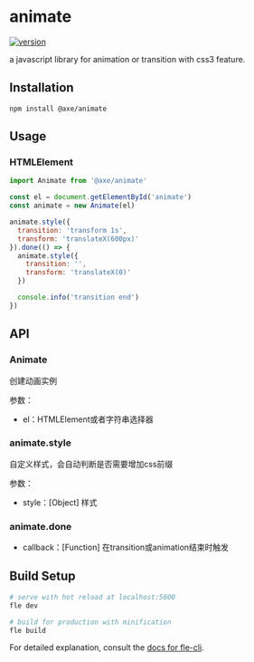 # animate

[![version](https://img.shields.io/npm/v/@axe/animate.svg)](https://www.npmjs.org/package/@axe/animate)

a javascript library for animation or transition with css3 feature.

## Installation

```console
npm install @axe/animate
```

## Usage

### HTMLElement

```js
import Animate from '@axe/animate'

const el = document.getElementById('animate')
const animate = new Animate(el)

animate.style({
  transition: 'transform 1s',
  transform: 'translateX(600px)'
}).done(() => {
  animate.style({
    transition: '',
    transform: 'translateX(0)'
  })

  console.info('transition end')
})
```

## API

### Animate

创建动画实例

参数：

* el：HTMLElement或者字符串选择器

### animate.style

自定义样式，会自动判断是否需要增加css前缀

参数：

* style：[Object] 样式


### animate.done

* callback：[Function] 在transition或animation结束时触发

## Build Setup

``` bash
# serve with hot reload at localhost:5000
fle dev

# build for production with minification
fle build
```

For detailed explanation, consult the [docs for fle-cli](https://www.npmjs.com/package/fle-cli).
